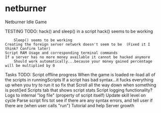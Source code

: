 # netburner
Netburner Idle Game

TESTING TODO:
	hack() and sleep() in a script
		hack() seems to be working
			
		Sleep() seems to be working
	Creating the foreign server network doesn't seem to be  (Fixed it I think? Confirm later)
	Script RAM Usage and corresponding terminal commands
	If a server has no more money available it cannot be hacked anymore
		Should work automatically...because your money gained percentage will be multiplied by 0
	
Tasks TODO:
	Script offline progress
	When the game is loaded re-load all of the scripts in runningScripts
	If a script has bad syntax...it fucks everything up when you try to run it so fix that
	Scroll all the way down when something is post()ed
	Scripts tab that shows script stats
	Script logging functionality? Logs to internal "log file" (property of script itself)
	Update skill level on cycle
	Parse script firs tot see if there are any syntax errors, and tell user if there are (when user calls "run")
	Tutorial and help
	Server growth